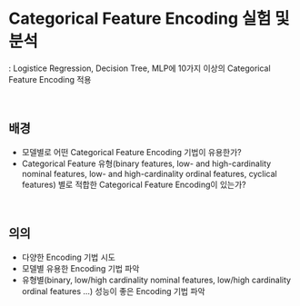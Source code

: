 # Categorical Feature Encoding 실험 및 분석
: Logistice Regression, Decision Tree, MLP에 10가지 이상의 Categorical Feature Encoding 적용

<br>

## 배경
- 모델별로 어떤 Categorical Feature Encoding 기법이 유용한가?
- Categorical Feature 유형(binary features, low- and high-cardinality nominal features, low- and high-cardinality ordinal features, cyclical features) 별로 적합한 Categorical Feature Encoding이 있는가?
<br>

## 의의
- 다양한 Encoding 기법 시도
- 모델별 유용한 Encoding 기법 파악
- 유형별(binary, low/high cardinality nominal features, low/high cardinality ordinal features ...) 성능이 좋은 Encoding 기법 파악

